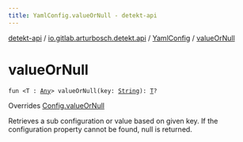 ```yaml
---
title: YamlConfig.valueOrNull - detekt-api
---
```


[detekt-api](../../index.html) / [io.gitlab.arturbosch.detekt.api](../index.html) / [YamlConfig](index.html) / [valueOrNull](./value-or-null.html)

# valueOrNull

`fun <T : `[`Any`](https://kotlinlang.org/api/latest/jvm/stdlib/kotlin/-any/index.html)`> valueOrNull(key: `[`String`](https://kotlinlang.org/api/latest/jvm/stdlib/kotlin/-string/index.html)`): `[`T`](value-or-null.html#T)`?`

Overrides [Config.valueOrNull](../-config/value-or-null.html)

Retrieves a sub configuration or value based on given key.
If the configuration property cannot be found, null is returned.

